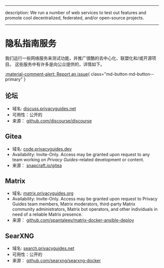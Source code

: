 - - -
description: We run a number of web services to test out features and promote cool decentralized, federated, and/or open-source projects.
- - -

# 隐私指南服务

我们运行一些网络服务来测试功能，并推广很酷的去中心化、联盟化和/或开源项目。 这些服务中有许多是向公众提供的，详情如下。

[:material-comment-alert: Report an issue](https://discuss.privacyguides.net/c/services/2){ class="md-button md-button--primary" }

## 论坛

- 域名: [discuss.privacyguides.net](https://discuss.privacyguides.net)
- 可用性：公开的
- 来源： [github.com/discourse/discourse](https://github.com/discourse/discourse)

## Gitea

- 域名: [code.privacyguides.dev](https://code.privacyguides.dev)
- Availability: Invite-Only. Access may be granted upon request to any team working on *Privacy Guides*-related development or content.
- 来源： [snapcraft.io/gitea](https://snapcraft.io/gitea)

## Matrix

- 域名: [matrix.privacyguides.org](https://matrix.privacyguides.org)
- Availability: Invite-Only. Access may be granted upon request to Privacy Guides team members, Matrix moderators, third-party Matrix community administrators, Matrix bot operators, and other individuals in need of a reliable Matrix presence.
- 来源： [github.com/spantaleev/matrix-docker-ansible-deploy](https://github.com/spantaleev/matrix-docker-ansible-deploy)

## SearXNG

- 域名: [search.privacyguides.net](https://search.privacyguides.net)
- 可用性：公开的
- 来源： [github.com/searxng/searxng-docker](https://github.com/searxng/searxng-docker)
